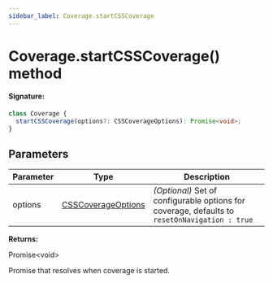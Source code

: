 ```yaml
---
sidebar_label: Coverage.startCSSCoverage
---
```


# Coverage.startCSSCoverage() method

#### Signature:

```typescript
class Coverage {
  startCSSCoverage(options?: CSSCoverageOptions): Promise<void>;
}
```

## Parameters

| Parameter | Type                                                    | Description                                                                                              |
| --------- | ------------------------------------------------------- | -------------------------------------------------------------------------------------------------------- |
| options   | [CSSCoverageOptions](./puppeteer.csscoverageoptions.md) | _(Optional)_ Set of configurable options for coverage, defaults to <code>resetOnNavigation : true</code> |

**Returns:**

Promise&lt;void&gt;

Promise that resolves when coverage is started.
